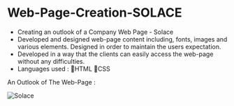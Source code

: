# Web-Page-Creation-SOLACE
- Creating an outlook of a Company Web Page - Solace
- Developed and designed web-page content including, fonts,
  images and various elements. Designed in order to maintain the users expectation.
- Developed in a way that the clients can easily access the web-page without any difficulties.
- Languages used : 🔴HTML  🔵CSS

An Outlook of The Web-Page :

![Solace](https://github.com/Manojdhinakar/Solace-Web-Page-Creation/assets/76801009/d36247c4-3a7d-449e-a57b-92bfbf26cd06)
